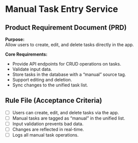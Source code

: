 # Manual Task Entry Service

## Product Requirement Document (PRD)

**Purpose:**  
Allow users to create, edit, and delete tasks directly in the app.

**Core Requirements:**  
- Provide API endpoints for CRUD operations on tasks.  
- Validate input data.  
- Store tasks in the database with a “manual” source tag.  
- Support editing and deletion.  
- Sync changes to the unified task list.

## Rule File (Acceptance Criteria)

- [ ] Users can create, edit, and delete tasks via the app.
- [ ] Manual tasks are tagged as “manual” in the unified list.
- [ ] Input validation prevents bad data.
- [ ] Changes are reflected in real-time.
- [ ] Logs all manual task operations.
